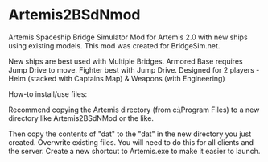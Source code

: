 Artemis2BSdNmod
===============

Artemis Spaceship Bridge Simulator Mod for Artemis 2.0 with new ships using existing models.
This mod was created for BridgeSim.net.

New ships are best used with Multiple Bridges.
Armored Base requires Jump Drive to move.
Fighter best with Jump Drive. Designed for 2 players - Helm (stacked with Captains Map) & Weapons (with Engineering)

How-to install/use files:

Recommend copying the Artemis directory (from c:\Program Files\) to a new directory like Artemis2BSdNMod or the like.

Then copy the contents of "dat" to the "dat" in the new directory you just created. Overwrite existing files. You will need to do this for all clients and the server.
Create a new shortcut to Artemis.exe to make it easier to launch.
